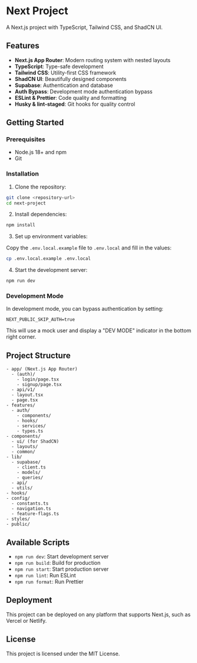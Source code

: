 # Next Project

A Next.js project with TypeScript, Tailwind CSS, and ShadCN UI.

## Features

- **Next.js App Router**: Modern routing system with nested layouts
- **TypeScript**: Type-safe development
- **Tailwind CSS**: Utility-first CSS framework
- **ShadCN UI**: Beautifully designed components
- **Supabase**: Authentication and database
- **Auth Bypass**: Development mode authentication bypass
- **ESLint & Prettier**: Code quality and formatting
- **Husky & lint-staged**: Git hooks for quality control

## Getting Started

### Prerequisites

- Node.js 18+ and npm
- Git

### Installation

1. Clone the repository:

```bash
git clone <repository-url>
cd next-project
```

2. Install dependencies:

```bash
npm install
```

3. Set up environment variables:

Copy the `.env.local.example` file to `.env.local` and fill in the values:

```bash
cp .env.local.example .env.local
```

4. Start the development server:

```bash
npm run dev
```

### Development Mode

In development mode, you can bypass authentication by setting:

```
NEXT_PUBLIC_SKIP_AUTH=true
```

This will use a mock user and display a "DEV MODE" indicator in the bottom right corner.

## Project Structure

```
- app/ (Next.js App Router)
  - (auth)/
    - login/page.tsx
    - signup/page.tsx
  - api/v1/
  - layout.tsx
  - page.tsx
- features/
  - auth/
    - components/
    - hooks/
    - services/
    - types.ts
- components/
  - ui/ (for ShadCN)
  - layouts/
  - common/
- lib/
  - supabase/
    - client.ts
    - models/
    - queries/
  - api/
  - utils/
- hooks/
- config/
  - constants.ts
  - navigation.ts
  - feature-flags.ts
- styles/
- public/
```

## Available Scripts

- `npm run dev`: Start development server
- `npm run build`: Build for production
- `npm run start`: Start production server
- `npm run lint`: Run ESLint
- `npm run format`: Run Prettier

## Deployment

This project can be deployed on any platform that supports Next.js, such as Vercel or Netlify.

## License

This project is licensed under the MIT License.
